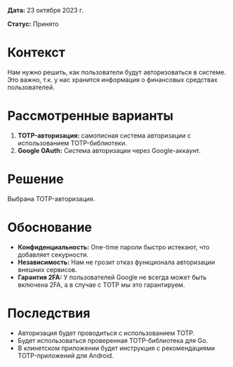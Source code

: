 **Дата:** 23 октября 2023 г.

**Статус:** Принято

# Контекст

Нам нужно решить, как пользователи будут авторизоваться в системе. Это важно, т.к. у нас хранится информация о финансовых средствах пользователей.

# Рассмотренные варианты

1. **TOTP-авторизация:** самописная система авторизации с использованием TOTP-библиотеки.
2. **Google OAuth:** Система авторизации через Google-аккаунт.

# Решение

Выбрана TOTP-авторизация.

# Обоснование

- **Конфиденциальность:** One-time пароли быстро истекают, что добавляет секурности.
- **Независимость:** Нам не грозит отказ функционала авторизации внешних сервисов.
- **Гарантия 2FA:** У пользователей Google не всегда может быть включена 2FA, а в случае с TOTP мы это гарантируем.

# Последствия

- Авторизация будет проводиться с использованием TOTP.
- Будет использоваться проверенная TOTP-библиотека для Go.
- В клинетском приложении будет инструкция с рекомендациями TOTP-приложений для Android.
